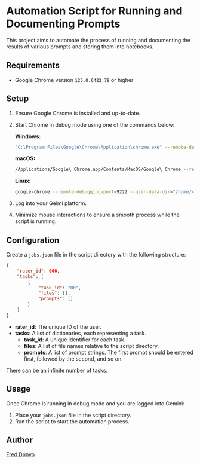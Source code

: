 # Automation Script for Running and Documenting Prompts

This project aims to automate the process of running and documenting the results of various prompts and storing them into notebooks. 

## Requirements

- Google Chrome version `125.0.6422.78` or higher

## Setup

1. Ensure Google Chrome is installed and up-to-date.
2. Start Chrome in debug mode using one of the commands below:

    **Windows:**
    ```sh
    "C:\Program Files\Google\Chrome\Application\chrome.exe" --remote-debugging-port=9222 --user-data-dir="C:\selenium_chrome_profile"
    ```

    **macOS:**
    ```sh
    /Applications/Google\ Chrome.app/Contents/MacOS/Google\ Chrome --remote-debugging-port=9222 --user-data-dir="/Users/<your-username>/selenium_chrome_profile"
    ```

    **Linux:**
    ```sh
    google-chrome --remote-debugging-port=9222 --user-data-dir="/home/<your-username>/selenium_chrome_profile"
    ```

3. Log into your Gelmi platform.

4. Minimize mouse interactions to ensure a smooth process while the script is running.

## Configuration

Create a `jobs.json` file in the script directory with the following structure:

```json
{
    "rater_id": 000,
    "tasks": [
        {
            "task_id": "00",
            "files": [],
            "prompts": []
        }
    ]
}
```

- **rater_id**: The unique ID of the user.
- **tasks**: A list of dictionaries, each representing a task.
  - **task_id**: A unique identifier for each task.
  - **files**: A list of file names relative to the script directory.
  - **prompts**: A list of prompt strings. The first prompt should be entered first, followed by the second, and so on.

There can be an infinite number of tasks.

## Usage

Once Chrome is running in debug mode and you are logged into Gemini:

1. Place your `jobs.json` file in the script directory.
2. Run the script to start the automation process.

## Author

[Fred Dunyo](https://github.com/dunfred)
